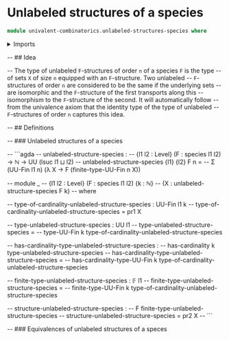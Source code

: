 # Unlabeled structures of a species

```agda
module univalent-combinatorics.unlabeled-structures-species where
```

<details><summary>Imports</summary>

```agda
open import elementary-number-theory.natural-numbers

open import foundation.dependent-pair-types
open import foundation.universe-levels

open import univalent-combinatorics.finite-types
open import univalent-combinatorics.species-of-types
```

</details>

-- ## Idea

-- The type of unlabeled `F`-structures of order `n` of a species `F` is the
type -- of sets `X` of size `n` equipped with an `F`-structure. Two unlabeled --
`F`-structures of order `n` are considered to be the same if the underlying sets
-- are isomorphic and the `F`-structure of the first transports along this --
isomorphism to the `F`-structure of the second. It will automatically follow --
from the univalence axiom that the identity type of the type of unlabeled --
`F`-structures of order `n` captures this idea.

-- ## Definitions

-- ### Unlabeled structures of a species

-- ```agda -- unlabeled-structure-species : -- {l1 l2 : Level} (F : species l1
l2) → ℕ → UU (lsuc l1 ⊔ l2) -- unlabeled-structure-species {l1} {l2} F n = -- Σ
(UU-Fin l1 n) (λ X → F (finite-type-UU-Fin n X))

-- module \_ -- {l1 l2 : Level} (F : species l1 l2) {k : ℕ} -- (X :
unlabeled-structure-species F k) -- where

-- type-of-cardinality-unlabeled-structure-species : UU-Fin l1 k --
type-of-cardinality-unlabeled-structure-species = pr1 X

-- type-unlabeled-structure-species : UU l1 -- type-unlabeled-structure-species
= -- type-UU-Fin k type-of-cardinality-unlabeled-structure-species

-- has-cardinality-type-unlabeled-structure-species : -- has-cardinality k
type-unlabeled-structure-species --
has-cardinality-type-unlabeled-structure-species = --
has-cardinality-type-UU-Fin k type-of-cardinality-unlabeled-structure-species

-- finite-type-unlabeled-structure-species : 𝔽 l1 --
finite-type-unlabeled-structure-species = -- finite-type-UU-Fin k
type-of-cardinality-unlabeled-structure-species

-- structure-unlabeled-structure-species : -- F
finite-type-unlabeled-structure-species -- structure-unlabeled-structure-species
= pr2 X -- ```

-- ### Equivalences of unlabeled structures of a speces
